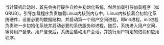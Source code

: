 当计算机启动时，首先会执行硬件自检并初始化系统，然后加载引导加载程序（如GRUB）。引导加载程序负责加载Linux内核到内存中。Linux内核接着会初始化系统硬件，设置必要的数据结构，并启动第一个用户空间进程，即init进程。init进程负责进一步初始化系统并启动必要的系统服务和进程。随后，系统进入用户空间，等待用户登录。用户登录后，系统会启动用户会话，并执行用户特定的进程和应用程序。